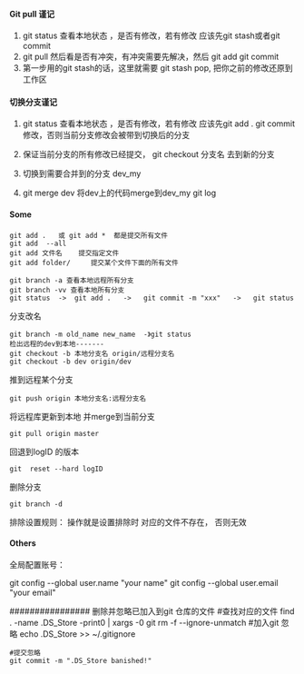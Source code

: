 #### Git pull 谨记

1. git status 查看本地状态 ，是否有修改，若有修改 应该先git stash或者git commit
2. git pull 然后看是否有冲突，有冲突需要先解决，然后 git add    git commit
3. 第一步用的git stash的话，这里就需要 git stash pop, 把你之前的修改还原到工作区

#### 切换分支谨记

1. git status 查看本地状态 ，是否有修改，若有修改 应该先git add .  git commit修改，否则当前分支修改会被带到切换后的分支
2. 保证当前分支的所有修改已经提交， git checkout 分支名  去到新的分支

1. 切换到需要合并到的分支 dev_my
2. git merge dev   将dev上的代码merge到dev_my
git log

#### Some 

    git add .   或 git add *  都是提交所有文件
    git add  --all
    git add 文件名    提交指定文件
    git add folder/     提交某个文件下面的所有文件
    
    git branch -a 查看本地远程所有分支
    git branch -vv 查看本地所有分支
    git status  ->  git add .   ->   git commit -m "xxx"   ->   git status

 分支改名

    git branch -m old_name new_name  -》git status
    检出远程的dev到本地------- 
    git checkout -b 本地分支名 origin/远程分支名
    git checkout -b dev origin/dev

 推到远程某个分支

	git push origin 本地分支名:远程分支名 

 将远程库更新到本地 并merge到当前分支

	git pull origin master   

 回退到logID 的版本

	git  reset --hard logID  

 删除分支

	git branch -d

 排除设置规则：
  操作就是设置排除时 对应的文件不存在， 否则无效


#### Others
全局配置账号：

  git config --global user.name "your name"
  git config --global user.email "your email"

 ################
    删除并忽略已加入到git 仓库的文件
    #查找对应的文件
    find . -name .DS_Store -print0 | xargs -0 git rm -f  --ignore-unmatch
    #加入git 忽略
    echo .DS_Store >> ~/.gitignore
    
    #提交忽略
    git commit -m ".DS_Store banished!"